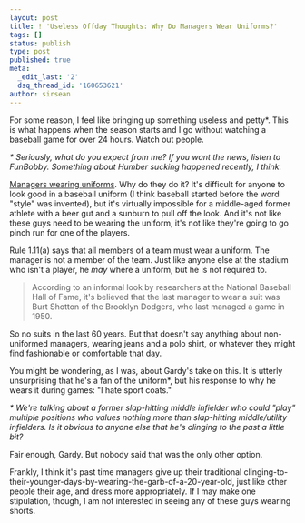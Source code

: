 ```yaml
---
layout: post
title: ! 'Useless Offday Thoughts: Why Do Managers Wear Uniforms?'
tags: []
status: publish
type: post
published: true
meta:
  _edit_last: '2'
  dsq_thread_id: '160653621'
author: sirsean
---
```

For some reason, I feel like bringing up something useless and petty*. This is what happens when the season starts and I go without watching a baseball game for over 24 hours. Watch out people.

<em>* Seriously, what do you expect from me? If you want the news, listen to FunBobby. Something about Humber sucking happened recently, I think.</em>

<a href="http://online.wsj.com/article/SB123985205744324009.html">Managers wearing uniforms</a>. Why do they do it? It's difficult for anyone to look good in a baseball uniform (I think baseball started before the word "style" was invented), but it's virtually impossible for a middle-aged former athlete with a beer gut and a sunburn to pull off the look. And it's not like these guys need to be wearing the uniform, it's not like they're going to go pinch run for one of the players.

Rule 1.11(a) says that all members of a team must wear a uniform. The manager is not a member of the team. Just like anyone else at the stadium who isn't a player, he <em>may</em> where a uniform, but he is not required to.
<blockquote>According to an informal look by researchers at the National Baseball Hall of Fame, it's believed that the last manager to wear a suit was Burt Shotton of the Brooklyn Dodgers, who last managed a game in 1950.</blockquote>
So no suits in the last 60 years. But that doesn't say anything about non-uniformed managers, wearing jeans and a polo shirt, or whatever they might find fashionable or comfortable that day.

You might be wondering, as I was, about Gardy's take on this. It is utterly unsurprising that he's a fan of the uniform*, but his response to why he wears it during games: "I hate sport coats."

<em>* We're talking about a former slap-hitting middle infielder who could "play" multiple positions who values nothing more than slap-hitting middle/utility infielders. Is it obvious to anyone else that he's clinging to the past a little bit?</em>

Fair enough, Gardy. But nobody said that was the only other option.

Frankly, I think it's past time managers give up their traditional clinging-to-their-younger-days-by-wearing-the-garb-of-a-20-year-old, just like other people their age, and dress more appropriately. If I may make one stipulation, though, I am not interested in seeing any of these guys wearing shorts.
